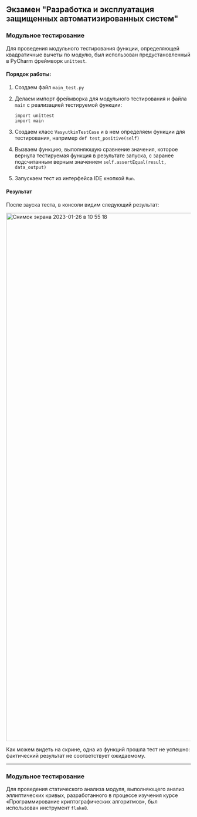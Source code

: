 ## Экзамен "Разработка и эксплуатация защищенных автоматизированных систем"

### Модульное тестирование 

Для проведения модульного тестирования функции, определяющей квадратичные вычеты по модулю, был использован предустановленный в PyCharm фреймворк `unittest`. 

#### Порядок работы: 
1. Создаем файл `main_test.py`

2. Делаем импорт фреймворка для модульного тестирования и файла `main` с реализацией тестируемой функции:
   ``` 
   import unittest
   import main
   ```

3. Создаем класс `VasyutkinTestCase` и в нем определяем функции для тестирования, например `def test_positive(self)`

4. Вызваем функцию, выполняющую сравнение значения, которое вернула тестируемая функция в результате запуска, с заранее подсчитанным верным значением `self.assertEqual(result, data_output)`

5. Запускаем тест из интерфейса IDE кнопкой `Run`.

#### Результат

После зауска теста, в консоли видим следующий результат:

<img width="1440" alt="Снимок экрана 2023-01-26 в 10 55 18" src="https://user-images.githubusercontent.com/43503189/214784373-de621302-4882-4578-8720-ce9a44ca0537.png">

Как можем видеть на скрине, одна из функций прошла тест не успешно: фактический результат не соответствует ожидаемому.

---

### Модульное тестирование 

Для проведения статического анализа модуля, выполняющего анализ эллиптических кривых, разработанного в процессе изучения курсе «Программирование криптографических алгоритмов», был использован инструмент `flake8`.


